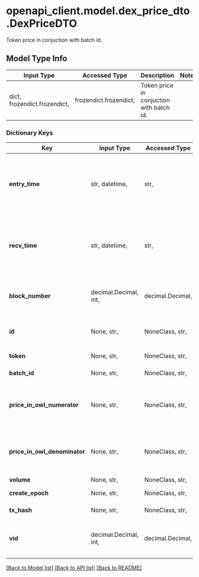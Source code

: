 # openapi_client.model.dex_price_dto.DexPriceDTO

Token price in conjuction with batch id.

## Model Type Info
Input Type | Accessed Type | Description | Notes
------------ | ------------- | ------------- | -------------
dict, frozendict.frozendict,  | frozendict.frozendict,  | Token price in conjuction with batch id. | 

### Dictionary Keys
Key | Input Type | Accessed Type | Description | Notes
------------ | ------------- | ------------- | ------------- | -------------
**entry_time** | str, datetime,  | str,  |  | [optional] value must conform to RFC-3339 date-time
**recv_time** | str, datetime,  | str,  |  | [optional] value must conform to RFC-3339 date-time
**block_number** | decimal.Decimal, int,  | decimal.Decimal,  | Number of block in which entity was recorded. | [optional] value must be a 64 bit integer
**id** | None, str,  | NoneClass, str,  | Identifier, format: (token id)-(batch id). | [optional] 
**token** | None, str,  | NoneClass, str,  | Token identifier. | [optional] 
**batch_id** | None, str,  | NoneClass, str,  | Batch identifier. | [optional] 
**price_in_owl_numerator** | None, str,  | NoneClass, str,  | Price enumerator in OWL (derivative of the GNO token). | [optional] 
**price_in_owl_denominator** | None, str,  | NoneClass, str,  | Price denominator in OWL (derivative of the GNO token). | [optional] 
**volume** | None, str,  | NoneClass, str,  | Volume. | [optional] 
**create_epoch** | None, str,  | NoneClass, str,  | Create epoch. | [optional] 
**tx_hash** | None, str,  | NoneClass, str,  | Transaction hash. | [optional] 
**vid** | decimal.Decimal, int,  | decimal.Decimal,  |  | [optional] value must be a 64 bit integer

[[Back to Model list]](../../README.md#documentation-for-models) [[Back to API list]](../../README.md#documentation-for-api-endpoints) [[Back to README]](../../README.md)


